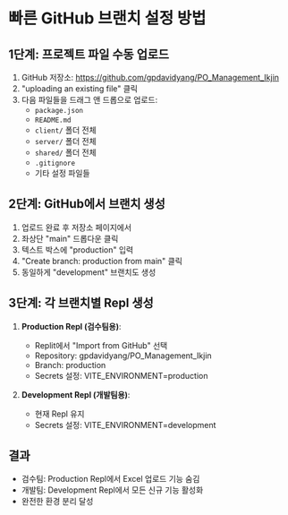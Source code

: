 # 빠른 GitHub 브랜치 설정 방법

## 1단계: 프로젝트 파일 수동 업로드
1. GitHub 저장소: https://github.com/gpdavidyang/PO_Management_Ikjin
2. "uploading an existing file" 클릭
3. 다음 파일들을 드래그 앤 드롭으로 업로드:
   - `package.json`
   - `README.md` 
   - `client/` 폴더 전체
   - `server/` 폴더 전체
   - `shared/` 폴더 전체
   - `.gitignore`
   - 기타 설정 파일들

## 2단계: GitHub에서 브랜치 생성
1. 업로드 완료 후 저장소 페이지에서
2. 좌상단 "main" 드롭다운 클릭
3. 텍스트 박스에 "production" 입력
4. "Create branch: production from main" 클릭
5. 동일하게 "development" 브랜치도 생성

## 3단계: 각 브랜치별 Repl 생성
1. **Production Repl (검수팀용)**:
   - Replit에서 "Import from GitHub" 선택
   - Repository: gpdavidyang/PO_Management_Ikjin
   - Branch: production
   - Secrets 설정: VITE_ENVIRONMENT=production

2. **Development Repl (개발팀용)**:
   - 현재 Repl 유지
   - Secrets 설정: VITE_ENVIRONMENT=development

## 결과
- 검수팀: Production Repl에서 Excel 업로드 기능 숨김
- 개발팀: Development Repl에서 모든 신규 기능 활성화
- 완전한 환경 분리 달성